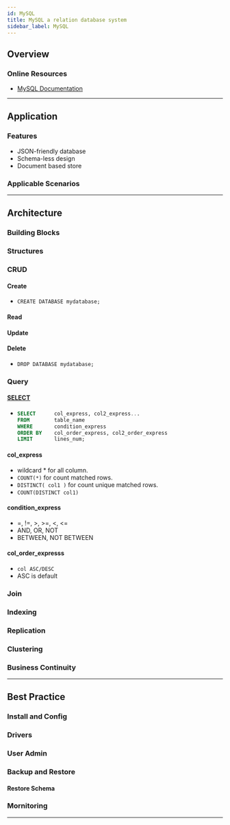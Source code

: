 ```yaml
---
id: MySQL
title: MySQL a relation database system
sidebar_label: MySQL
---
```


## Overview

### Online Resources

- [MySQL Documentation](https://dev.mysql.com/doc/refman/8.0/en/)

---

## Application

### Features

- JSON-friendly database
- Schema-less design
- Document based store

### Applicable Scenarios

---

## Architecture

### Building Blocks

### Structures

### CRUD

#### Create

- `CREATE DATABASE mydatabase;`

#### Read

#### Update

#### Delete

- `DROP DATABASE mydatabase;`

### Query

#### [SELECT](https://dev.mysql.com/doc/refman/8.0/en/select.html)

- ```SQL
  SELECT      col_express, col2_express...
  FROM        table_name
  WHERE       condition_express
  ORDER BY    col_order_express, col2_order_express
  LIMIT       lines_num;
  ```

#### col_express

- wildcard \* for all column.
- `COUNT(*)` for count matched rows.
- `DISTINCT( col1 )` for count unique matched rows.
- `COUNT(DISTINCT col1)`

#### condition_express

- =, !=, >, >=, <, <=
- AND, OR, NOT
- BETWEEN, NOT BETWEEN

#### col_order_expresss

- `col ASC/DESC`
- ASC is default

### Join

### Indexing

### Replication

### Clustering

### Business Continuity

---

## Best Practice

### Install and Config

### Drivers

### User Admin

### Backup and Restore

#### Restore Schema

### Mornitoring

---
